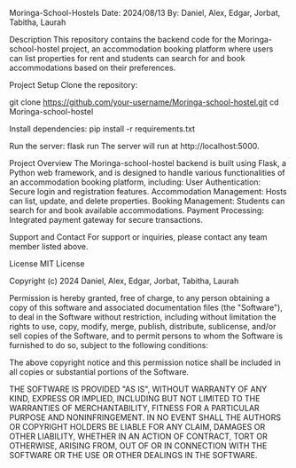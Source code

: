 
Moringa-School-Hostels
 Date: 2024/08/13
 By: Daniel, Alex, Edgar, Jorbat, Tabitha, Laurah

Description This repository contains the backend code for the Moringa-school-hostel project, an accommodation booking platform where users can list properties for rent and students can search for and book accommodations based on their preferences.

Project Setup Clone the repository:

git clone https://github.com/your-username/Moringa-school-hostel.git cd Moringa-school-hostel

Install dependencies: pip install -r requirements.txt

Run the server: flask run The server will run at http://localhost:5000.

Project Overview The Moringa-school-hostel backend is built using Flask, a Python web framework, and is designed to handle various functionalities of an accommodation booking platform, including: User Authentication: Secure login and registration features. Accommodation Management: Hosts can list, update, and delete properties. Booking Management: Students can search for and book available accommodations. Payment Processing: Integrated payment gateway for secure transactions.

Support and Contact For support or inquiries, please contact any team member listed above.

License MIT License

Copyright (c) 2024 Daniel, Alex, Edgar, Jorbat, Tabitha, Laurah

Permission is hereby granted, free of charge, to any person obtaining a copy of this software and associated documentation files (the "Software"), to deal in the Software without restriction, including without limitation the rights to use, copy, modify, merge, publish, distribute, sublicense, and/or sell copies of the Software, and to permit persons to whom the Software is furnished to do so, subject to the following conditions:

The above copyright notice and this permission notice shall be included in all copies or substantial portions of the Software.

THE SOFTWARE IS PROVIDED "AS IS", WITHOUT WARRANTY OF ANY KIND, EXPRESS OR IMPLIED, INCLUDING BUT NOT LIMITED TO THE WARRANTIES OF MERCHANTABILITY, FITNESS FOR A PARTICULAR PURPOSE AND NONINFRINGEMENT. IN NO EVENT SHALL THE AUTHORS OR COPYRIGHT HOLDERS BE LIABLE FOR ANY CLAIM, DAMAGES OR OTHER LIABILITY, WHETHER IN AN ACTION OF CONTRACT, TORT OR OTHERWISE, ARISING FROM, OUT OF OR IN CONNECTION WITH THE SOFTWARE OR THE USE OR OTHER DEALINGS IN THE SOFTWARE.